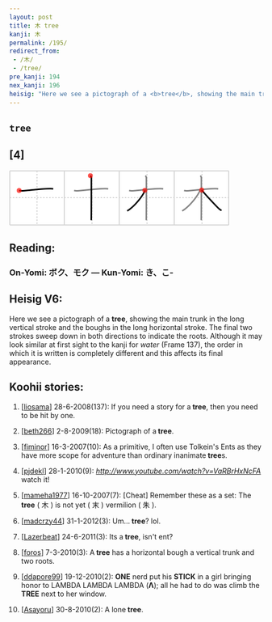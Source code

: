 ```yaml
---
layout: post
title: 木 tree
kanji: 木
permalink: /195/
redirect_from:
 - /木/
 - /tree/
pre_kanji: 194
nex_kanji: 196
heisig: "Here we see a pictograph of a <b>tree</b>, showing the main trunk in the long vertical stroke and the boughs in the long horizontal stroke. The final two strokes sweep down in both directions to indicate the roots. Although it may look similar at first sight to the kanji for <i>water</i> (Frame 137), the order in which it is written is completely different and this affects its final appearance."
---
```


## `tree`

## [4]

<div class="stroke"><img src="../images/E69CA8.png" /></div>

## Reading:

### On-Yomi: ボク、モク &mdash; Kun-Yomi: き、こ-

## Heisig V6:

Here we see a pictograph of a <b>tree</b>, showing the main trunk in the long vertical stroke and the boughs in the long horizontal stroke. The final two strokes sweep down in both directions to indicate the roots. Although it may look similar at first sight to the kanji for <i>water</i> (Frame 137), the order in which it is written is completely different and this affects its final appearance.

## Koohii stories:

1) [<a href="http://kanji.koohii.com/profile/liosama">liosama</a>] 28-6-2008(137): If you need a story for a<strong> tree</strong>, then you need to be hit by one.

2) [<a href="http://kanji.koohii.com/profile/beth266">beth266</a>] 2-8-2009(18): Pictograph of a<strong> tree</strong>.

3) [<a href="http://kanji.koohii.com/profile/fiminor">fiminor</a>] 16-3-2007(10): As a primitive, I often use Tolkein&#039;s Ents as they have more scope for adventure than ordinary inanimate<strong> tree</strong>s.

4) [<a href="http://kanji.koohii.com/profile/pjdekl">pjdekl</a>] 28-1-2010(9): <em><a href="http://www.youtube.com/watch?v=VaRBrHxNcFA">http://www.youtube.com/watch?v=VaRBrHxNcFA</a></em> watch it!

5) [<a href="http://kanji.koohii.com/profile/mameha1977">mameha1977</a>] 16-10-2007(7): [Cheat] Remember these as a set: The<strong> tree</strong> ( 木 ) is not yet ( 末 ) vermilion ( 朱 ).

6) [<a href="http://kanji.koohii.com/profile/madcrzy44">madcrzy44</a>] 31-1-2012(3): Um...<strong> tree</strong>? lol.

7) [<a href="http://kanji.koohii.com/profile/Lazerbeat">Lazerbeat</a>] 24-6-2011(3): Its a<strong> tree</strong>, isn&#039;t ent?

8) [<a href="http://kanji.koohii.com/profile/foros">foros</a>] 7-3-2010(3): A<strong> tree</strong> has a horizontal bough a vertical trunk and two roots.

9) [<a href="http://kanji.koohii.com/profile/ddapore99">ddapore99</a>] 19-12-2010(2): <strong>ONE</strong> nerd put his <strong>STICK</strong> in a girl bringing honor to LAMBDA LAMBDA LAMBDA (<strong>Λ</strong>); all he had to do was climb the <strong>TREE</strong> next to her window.

10) [<a href="http://kanji.koohii.com/profile/Asayoru">Asayoru</a>] 30-8-2010(2): A lone<strong> tree</strong>.
